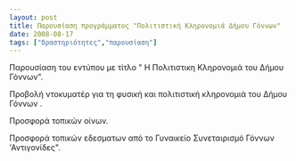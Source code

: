 ```yaml
---
layout: post
title: Παρουσίαση προγράμματος "Πολιτιστική Κληρονομιά Δήμου Γόννων" 
date: 2008-08-17
tags: ["δραστηριότητες","παρουσίαση"]
---
```


Παρουσίαση του εντύπου με τίτλο " Η Πολιτιστικη Κληρονομιά του Δήμου Γόννων".

Προβολή ντοκυματέρ για τη φυσική και πολιτιστική κληρονομιά του Δήμου Γόννων .

Προσφορά τοπικών οίνων.

Προσφορά τοπικών εδεσματων από το Γυναικείο Συνεταιρισμό Γόννων 'Αντιγονίδες".